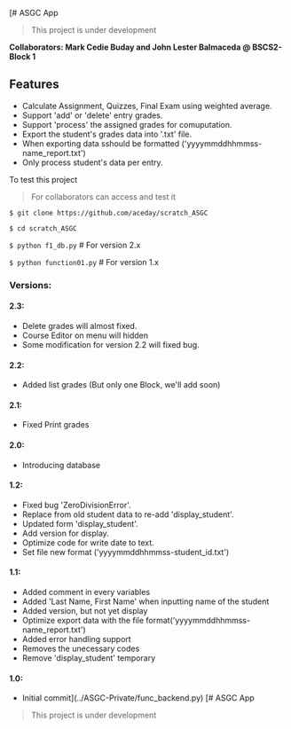 [# ASGC App
> This project is under development

 __Collaborators: Mark Cedie Buday and John Lester Balmaceda @ BSCS2-Block 1__

## Features
- Calculate Assignment, Quizzes, Final Exam using weighted average.
- Support 'add' or 'delete' entry grades.
- Support 'process' the assigned grades for comuputation.
- Export the student's grades data into '.txt' file.
- When exporting data sshould be formatted ('yyyymmddhhmmss-name_report.txt')
- Only process student's data per entry.


To test this project
> For collaborators can access and test it

`$ git clone https://github.com/aceday/scratch_ASGC` 

`$ cd scratch_ASGC`

`$ python f1_db.py` # For version 2.x

`$ python function01.py` # For version 1.x 

### Versions:
#### 2.3:
- Delete grades will almost fixed.
- Course Editor on menu will hidden
- Some modification for version 2.2 will fixed bug.
#### 2.2:
- Added list grades (But only one Block, we'll add soon)
#### 2.1:
- Fixed Print grades
#### 2.0:
- Introducing database
#### 1.2:
- Fixed bug 'ZeroDivisionError'.
- Replace from old student data to re-add 'display_student'.
- Updated form 'display_student'.
- Add version for display.
- Optimize code for write date to text.
- Set file new format ('yyyymmddhhmmss-student_id.txt')
#### 1.1:
- Added comment in every variables
- Added 'Last Name, First Name' when inputting name of the student
- Added version, but not yet display
- Optimize export data with the file format('yyyymmddhhmmss-name_report.txt')
- Added error handling support
- Removes the unecessary codes
- Remove 'display_student' temporary
#### 1.0:
- Initial commit](../ASGC-Private/func_backend.py) [# ASGC App
> This project is under development
